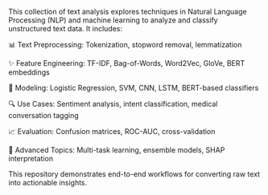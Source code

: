 This collection of text analysis explores techniques in Natural Language Processing (NLP) and machine learning to analyze and classify unstructured text data. It includes:

📊 Text Preprocessing: Tokenization, stopword removal, lemmatization

✨ Feature Engineering: TF-IDF, Bag-of-Words, Word2Vec, GloVe, BERT embeddings

🤖 Modeling: Logistic Regression, SVM, CNN, LSTM, BERT-based classifiers

🔍 Use Cases: Sentiment analysis, intent classification, medical conversation tagging

📈 Evaluation: Confusion matrices, ROC-AUC, cross-validation

🧩 Advanced Topics: Multi-task learning, ensemble models, SHAP interpretation

This repository demonstrates end-to-end workflows for converting raw text into actionable insights.


